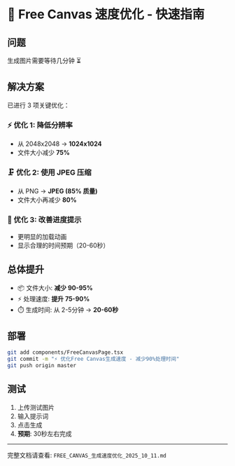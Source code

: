 # 🚀 Free Canvas 速度优化 - 快速指南

## 问题
生成图片需要等待几分钟 ⏳

## 解决方案
已进行 3 项关键优化：

### ⚡ 优化 1: 降低分辨率
- 从 2048x2048 → **1024x1024**
- 文件大小减少 **75%**

### 🗜️ 优化 2: 使用 JPEG 压缩  
- 从 PNG → **JPEG (85% 质量)**
- 文件大小再减少 **80%**

### 💬 优化 3: 改善进度提示
- 更明显的加载动画
- 显示合理的时间预期（20-60秒）

## 总体提升
- 📦 文件大小: **减少 90-95%**
- ⚡ 处理速度: **提升 75-90%**
- ⏱️ 生成时间: 从 2-5分钟 → **20-60秒**

## 部署
```bash
git add components/FreeCanvasPage.tsx
git commit -m "⚡ 优化Free Canvas生成速度 - 减少90%处理时间"
git push origin master
```

## 测试
1. 上传测试图片
2. 输入提示词
3. 点击生成
4. **预期**: 30秒左右完成

---

完整文档请查看: `FREE_CANVAS_生成速度优化_2025_10_11.md`

